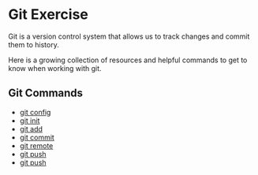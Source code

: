 # Git Exercise

Git is a version control system that allows us to track changes and commit them to history.

Here is a growing collection of resources and helpful commands to get to know when working with git.

## Git Commands
- [git config](./Commands/Config.md)
- [git init](./Commands/Init.md)
- [git add](./Commands/Add.md)
- [git commit](./Commands/Commit.md)
- [git remote](./Commands/Remote.md)
- [git push](./Commands/Push.md)
- [git push](./Commands/Pull.md)